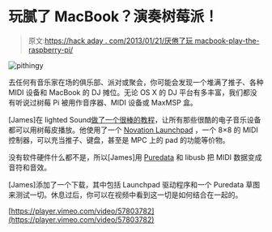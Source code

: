 # 玩腻了 MacBook？演奏树莓派！

> 原文:[https://hack aday . com/2013/01/21/厌倦了玩 macbook-play-the-raspberry-pi/](https://hackaday.com/2013/01/21/tired-of-playing-the-macbook-play-the-raspberry-pi/)

![pithingy](../Images/5fab517c2c15cbe4f0f493d4e96426e5.png)

去任何有音乐家在场的俱乐部、派对或聚会，你可能会发现一个堆满了推子、各种 MIDI 设备和 MacBook 的 DJ 摊位。无论 OS X 的 DJ 平台有多丰富，我们都没有听说过树莓 Pi 被用作音序器、MIDI 设备或 MaxMSP 盒。

[James]在 lighted Sound[做了一个很棒的教程](http://www.illuminatedsounds.com/?p=2057)，让所有那些很酷的电子音乐设备都可以用树莓皮播放。他使用了一个 [Novation Launchpad](http://us.novationmusic.com/launchpad) ，一个 8×8 的 MIDI 控制器，可以充当推子、键盘，甚至是 MPC 上的 pad 的功能等价物。

没有软件硬件什么都不是，所以[James]用 [Puredata](http://en.wikipedia.org/wiki/Pure_Data) 和 libusb 把 MIDI 数据变成音符和音效。

[James]添加了一个下载，其中包括 Launchpad 驱动程序和一个 Puredata 草图来测试一切。休息过后，你可以在视频中看到这一切是如何结合在一起的。

[https://player.vimeo.com/video/57803782](https://player.vimeo.com/video/57803782)